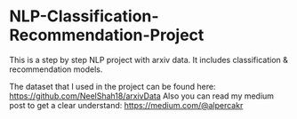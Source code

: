 # NLP-Classification-Recommendation-Project
This is a step by step NLP project with arxiv data. It includes classification &amp; recommendation models. 

The dataset that I used in the project can be found here: https://github.com/NeelShah18/arxivData
Also you can read my medium post to get a clear understand: https://medium.com/@alpercakr
